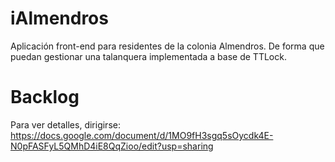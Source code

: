 # iAlmendros

Aplicación front-end para residentes de la colonia Almendros. De forma que puedan gestionar una talanquera implementada a base de TTLock.

# Backlog

Para ver detalles, dirigirse:  https://docs.google.com/document/d/1MO9fH3sgq5sOycdk4E-N0pFASFyL5QMhD4iE8QqZioo/edit?usp=sharing
